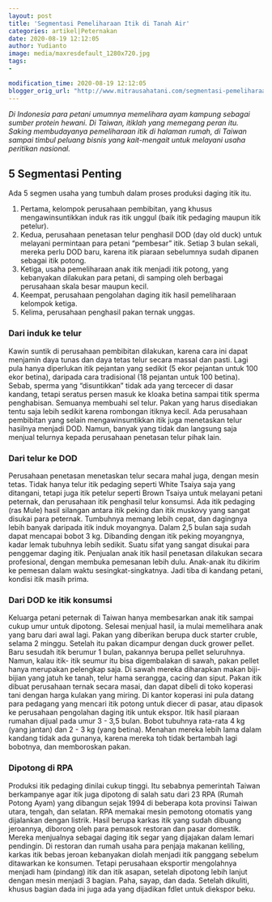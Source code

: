 ```yaml
---
layout: post
title: 'Segmentasi Pemeliharaan Itik di Tanah Air'
categories: artikel|Peternakan
date: 2020-08-19 12:12:05
author: Yudianto
image: media/maxresdefault_1280x720.jpg
tags:
- 

modification_time: 2020-08-19 12:12:05
blogger_orig_url: "http://www.mitrausahatani.com/segmentasi-pemeliharaan-itik-di-tanah.html"
---
```


_Di Indonesia para petani umumnya memelihara ayam kampung sebagai sumber
protein hewani. Di Taiwan, itiklah yang memegang peran itu. Saking
membudayanya pemeliharaan itik di halaman rumah, di Taiwan sampai timbul
peluang bisnis yang kait-mengait untuk melayani usaha peritikan nasional._

## 5 Segmentasi Penting

Ada 5 segmen usaha yang tumbuh dalam proses produksi daging itik itu.

  1. Pertama, kelompok perusahaan pembibitan, yang khusus mengawinsuntikkan induk ras itik unggul (baik itik pedaging maupun itik petelur).
  2. Kedua, perusahaan penetasan telur penghasil DOD (day old duck) untuk melayani permintaan para petani “pembesar” itik. Setiap 3 bulan sekali, mereka perlu DOD baru, karena itik piaraan sebelumnya sudah dipanen sebagai itik potong.
  3. Ketiga, usaha pemeliharaan anak itik menjadi itik potong, yang kebanyakan dilakukan para petani, di samping oleh berbagai perusahaan skala besar maupun kecil.
  4. Keempat, perusahaan pengolahan daging itik hasil pemeliharaan kelompok ketiga.
  5. Kelima, perusahaan penghasil pakan ternak unggas.

### Dari induk ke telur

Kawin suntik di perusahaan pembibitan dilakukan, karena cara ini dapat
menjamin daya tunas dan daya tetas telur secara massal dan pasti. Lagi pula
hanya diperlukan itik pejantan yang sedikit (5 ekor pejantan untuk 100 ekor
betina), daripada cara tradisional (18 pejantan untuk 100 betina). Sebab,
sperma yang “disuntikkan” tidak ada yang tercecer di dasar kandang, tetapi
seratus persen masuk ke kloaka betina sampai titik sperma penghabisan.
Semuanya membuahi sel telur. Pakan yang harus disediakan tentu saja lebih
sedikit karena rombongan itiknya kecil. Ada perusahaan pembibitan yang selain
mengawinsuntikkan itik juga menetaskan telur hasilnya menjadi DOD. Namun,
banyak yang tidak dan langsung saja menjual telurnya kepada perusahaan
penetasan telur pihak lain.

### Dari telur ke DOD

Perusahaan penetasan menetaskan telur secara mahal juga, dengan mesin tetas.
Tidak hanya telur itik pedaging seperti White Tsaiya saja yang ditangani,
tetapi juga itik petelur seperti Brown Tsaiya untuk melayani petani peternak,
dan perusahaan itik penghasil telur konsumsi. Ada itik pedaging (ras Mule)
hasil silangan antara itik peking dan itik muskovy yang sangat disukai para
peternak. Tumbuhnya memang lebih cepat, dan dagingnya lebih banyak daripada
itik induk moyangnya. Dalam 2,5 bulan saja sudah dapat mencapai bobot 3 kg.
Dibanding dengan itik peking moyangnya, kadar lemak tubuhnya lebih sedikit.
Suatu sifat yang sangat disukai para penggemar daging itik. Penjualan anak
itik hasil penetasan dilakukan secara profesional, dengan membuka pemesanan
lebih dulu. Anak-anak itu dikirim ke pemesan dalam waktu sesingkat-singkatnya.
Jadi tiba di kandang petani, kondisi itik masih prima.

### Dari DOD ke itik konsumsi

Keluarga petani peternak di Taiwan hanya membesarkan anak itik sampai cukup
umur untuk dipotong. Selesai menjual hasil, ia mulai memelihara anak yang baru
dari awal lagi. Pakan yang diberikan berupa duck starter cruble, selama 2
minggu. Setelah itu pakan dicampur dengan duck grower pellet. Baru sesudah
itik berumur 1 bulan, pakannya berupa pellet seluruhnya. Namun, kalau itik-
itik seumur itu bisa digembalakan di sawah, pakan pellet hanya merupakan
pelengkap saja. Di sawah mereka diharapkan makan biji-bijian yang jatuh ke
tanah, telur hama serangga, cacing dan siput. Pakan itik dibuat perusahaan
ternak secara masai, dan dapat dibeli di toko koperasi tani dengan harga
kulakan yang miring. Di kantor koperasi ini pula datang para pedagang yang
mencari itik potong untuk diecer di pasar, atau dipasok ke perusahaan
pengolahan daging itik untuk ekspor. Itik hasil piaraan rumahan dijual pada
umur 3 - 3,5 bulan. Bobot tubuhnya rata-rata 4 kg (yang jantan) dan 2 - 3 kg
(yang betina). Menahan mereka lebih lama dalam kandang tidak ada gunanya,
karena mereka toh tidak bertambah lagi bobotnya, dan memboroskan pakan.

### Dipotong di RPA

Produksi itik pedaging dinilai cukup tinggi. Itu sebabnya pemerintah Taiwan
berkampanye agar itik juga dipotong di salah satu dari 23 RPA (Rumah Potong
Ayam) yang dibangun sejak 1994 di beberapa kota provinsi Taiwan utara, tengah,
dan selatan. RPA memakai mesin pemotong otomatis yang dijalankan dengan
listrik. Hasil berupa karkas itik yang sudah dibuang jeroannya, diborong oleh
para pemasok restoran dan pasar domestik. Mereka menjualnya sebagai daging
itik segar yang dijajakan dalam lemari pendingin. Di restoran dan rumah usaha
para penjaja makanan keliling, karkas itik bebas jeroan kebanyakan diolah
menjadi itik panggang sebelum ditawarkan ke konsumen. Tetapi perusahaan
eksportir mengolahnya menjadi ham (pindang) itik dan itik asapan, setelah
dipotong lebih lanjut dengan mesin menjadi 3 bagian. Paha, sayap, dan dada.
Setelah dikuliti, khusus bagian dada ini juga ada yang dijadikan fdlet untuk
diekspor beku.


